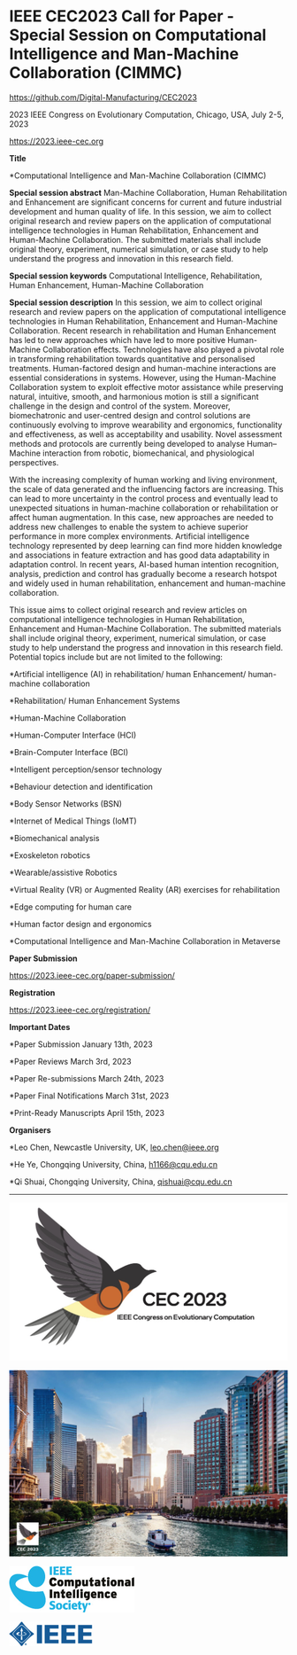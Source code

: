 
# IEEE CEC2023 Call for Paper -  Special Session on Computational Intelligence and Man-Machine Collaboration (CIMMC) 

https://github.com/Digital-Manufacturing/CEC2023 

2023 IEEE Congress on Evolutionary Computation, Chicago, USA,  July 2-5, 2023 

https://2023.ieee-cec.org 

**Title**

*Computational Intelligence and Man-Machine Collaboration (CIMMC)

**Special session abstract**
Man-Machine Collaboration, Human Rehabilitation and Enhancement are significant concerns for current and future industrial development and human quality of life. In this session, we aim to collect original research and review papers on the application of computational intelligence technologies in Human Rehabilitation, Enhancement and Human-Machine Collaboration. The submitted materials shall include original theory, experiment, numerical simulation, or case study to help understand the progress and innovation in this research field.

**Special session keywords**
Computational Intelligence, Rehabilitation, Human Enhancement, Human-Machine Collaboration 

**Special session description**
In this session, we aim to collect original research and review papers on the application of computational intelligence technologies in Human Rehabilitation, Enhancement and Human-Machine Collaboration. Recent research in rehabilitation and Human Enhancement has led to new approaches which have led to more positive Human-Machine Collaboration effects. Technologies have also played a pivotal role in transforming rehabilitation towards quantitative and personalised treatments. Human-factored design and human-machine interactions are essential considerations in systems. However, using the Human-Machine Collaboration system to exploit effective motor assistance while preserving natural, intuitive, smooth, and harmonious motion is still a significant challenge in the design and control of the system. Moreover, biomechatronic and user-centred design and control solutions are continuously evolving to improve wearability and ergonomics, functionality and effectiveness, as well as acceptability and usability. Novel assessment methods and protocols are currently being developed to analyse Human–Machine interaction from robotic, biomechanical, and physiological perspectives.

With the increasing complexity of human working and living environment, the scale of data generated and the influencing factors are increasing. This can lead to more uncertainty in the control process and eventually lead to unexpected situations in human-machine collaboration or rehabilitation or affect human augmentation. In this case, new approaches are needed to address new challenges to enable the system to achieve superior performance in more complex environments. Artificial intelligence technology represented by deep learning can find more hidden knowledge and associations in feature extraction and has good data adaptability in adaptation control. In recent years, AI-based human intention recognition, analysis, prediction and control has gradually become a research hotspot and widely used in human rehabilitation, enhancement and human-machine collaboration.

This issue aims to collect original research and review articles on computational intelligence technologies in Human Rehabilitation, Enhancement and Human-Machine Collaboration. The submitted materials shall include original theory, experiment, numerical simulation, or case study to help understand the progress and innovation in this research field.
Potential topics include but are not limited to the following:

*Artificial intelligence (AI) in rehabilitation/ human Enhancement/ human-machine collaboration 

*Rehabilitation/ Human Enhancement Systems

*Human-Machine Collaboration 

*Human-Computer Interface (HCI)

*Brain-Computer Interface (BCI)

*Intelligent perception/sensor technology

*Behaviour detection and identification 

*Body Sensor Networks (BSN)

*Internet of Medical Things (IoMT)

*Biomechanical analysis

*Exoskeleton robotics

*Wearable/assistive Robotics

*Virtual Reality (VR) or Augmented Reality (AR) exercises for rehabilitation

*Edge computing for human care

*Human factor design and ergonomics

*Computational Intelligence and Man-Machine Collaboration in Metaverse

**Paper Submission**

https://2023.ieee-cec.org/paper-submission/

**Registration**

https://2023.ieee-cec.org/registration/

**Important Dates**

*Paper Submission	                   January 13th, 2023

*Paper Reviews	                   March 3rd, 2023

*Paper Re-submissions	March 24th, 2023

*Paper Final Notifications	March 31st, 2023

*Print-Ready Manuscripts	April 15th, 2023

**Organisers**

*Leo Chen, Newcastle University, UK, leo.chen@ieee.org

*He Ye, Chongqing University, China, h1166@cqu.edu.cn

*Qi Shuai, Chongqing University, China, qishuai@cqu.edu.cn

***
![](https://github.com/Digital-Manufacturing/CEC2023/blob/main/Logo_New.jpg)

![](https://github.com/Digital-Manufacturing/CEC2023/blob/main/Chicago0.jpg)

![](https://github.com/Digital-Manufacturing/CEC2023/blob/main/IEEE_CIS_logo_RGB_72ppi.jpg)

![](https://github.com/Digital-Manufacturing/CEC2023/blob/main/ieee-mb-blue-jpg_cec.jpg)
